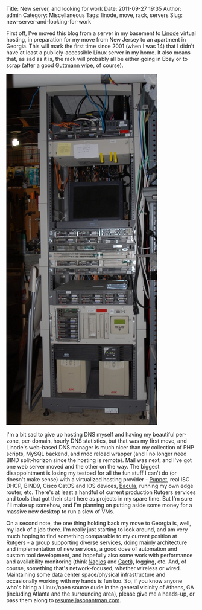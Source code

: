 Title: New server, and looking for work
Date: 2011-09-27 19:35
Author: admin
Category: Miscellaneous
Tags: linode, move, rack, servers
Slug: new-server-and-looking-for-work

First off, I've moved this blog from a server in my basement to
[Linode][] virtual hosting, in preparation for my move from New Jersey
to an apartment in Georgia. This will mark the first time since 2001
(when I was 14) that I didn't have at least a publicly-accessible Linux
server in my home. It also means that, as sad as it is, the rack will
probably all be either going in Ebay or to scrap (after a good [Guttmann
wipe][], of course).

![server rack][]

I'm a bit sad to give up hosting DNS myself and having my beautiful
per-zone, per-domain, hourly DNS statistics, but that was my first move,
and Linode's web-based DNS manager is much nicer than my collection of
PHP scripts, MySQL backend, and rndc reload wrapper (and I no longer
need BIND split-horizon since the hosting is remote). Mail was next, and
I've got one web server moved and the other on the way. The biggest
disappointment is losing my testbed for all the fun stuff I can't do (or
doesn't make sense) with a virtualized hosting provider - [Puppet][],
real ISC DHCP, BIND9, Cisco CatOS and IOS devices, [Bacula][], running
my own edge router, etc. There's at least a handful of current
production Rutgers services and tools that got their start here as
projects in my spare time. But I'm sure I'll make up somehow, and I'm
planning on putting aside some money for a massive new desktop to run a
slew of VMs.

On a second note, the one thing holding back my move to Georgia is,
well, my lack of a job there. I'm really just starting to look around,
and am very much hoping to find something comparable to my current
position at Rutgers - a group supporting diverse services, doing mainly
architecture and implementation of new services, a good dose of
automation and custom tool development, and hopefully also some work
with performance and availability monitoring (think [Nagios][] and
[Cacti][]), logging, etc. And, of course, something that's
network-focused, whether wireless or wired. Maintaining some data center
space/physical infrastructure and occasionally working with my hands is
fun too. So, if you know anyone who's hiring a Linux/open source dude in
the general vicinity of Athens, GA (including Atlanta and the
surrounding area), please give me a heads-up, or pass them along to
[resume.jasonantman.com][].

  [Linode]: http://www.linode.com
  [Guttmann wipe]: http://en.wikipedia.org/wiki/Gutmann_method
  [server rack]: /GFX/rack_2011-09-27_small.jpg
  [Puppet]: http://puppetlabs.com/
  [Bacula]: http://www.bacula.org
  [Nagios]: http://www.nagios.org
  [Cacti]: http://www.cacti.net/
  [resume.jasonantman.com]: http://resume.jasonantman.com
